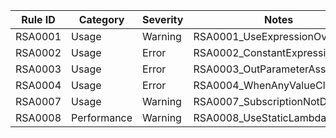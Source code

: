 
| Rule ID | Category    | Severity | Notes                           |
|---------|-------------|----------|---------------------------------|
| RSA0001 | Usage       | Warning  | RSA0001_UseExpressionOverride   |
| RSA0002 | Usage       | Error    | RSA0002_ConstantExpressions     |
| RSA0003 | Usage       | Error    | RSA0003_OutParameterAssignment  |
| RSA0004 | Usage       | Error    | RSA0004_WhenAnyValueClosure     |
| RSA0007 | Usage       | Warning  | RSA0007_SubscriptionNotDisposed |
| RSA0008 | Performance | Warning  | RSA0008_UseStaticLambdas        |